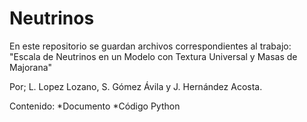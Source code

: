 # Neutrinos
En este repositorio se guardan archivos correspondientes al trabajo:
"Escala de Neutrinos en un Modelo con Textura Universal y Masas de Majorana"

Por; L. Lopez Lozano, S. Gómez Ávila y J. Hernández Acosta.

Contenido:
*Documento
*Código Python
